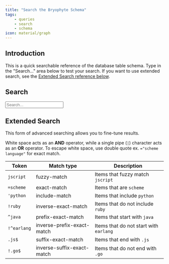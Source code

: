 ```yaml
---
title: "Search the Bryophyte Schema"
tags:
    - queries
    - search
    - schema
icon: material/graph
---
```

## Introduction
This is a quick searchable reference of the database table schema. Type in the "Search..." area below to test your search. If you want to use extended search, see the [Extended Search reference below](#extended-search).

## Search
  <input type="text" id="searchInput" placeholder="Search...">
  <ul id="results"></ul>

<script type="module" src="/data-documentation/assets/js/query-browser.mjs"></script>

## Extended Search

<p>This form of advanced searching allows you to fine-tune results.</p>
<p>White space acts as an <strong>AND</strong> operator, while a single pipe (<code>|</code>) character acts as an <strong>OR</strong> operator. To escape white space, use double quote ex. <code>="scheme language"</code> for exact match.</p>
<table><thead><tr><th>Token</th><th>Match type</th><th>Description</th></tr></thead><tbody><tr><td><code>jscript</code></td><td>fuzzy-match</td><td>Items that fuzzy match <code>jscript</code></td></tr><tr><td><code>=scheme</code></td><td>exact-match</td><td>Items that are <code>scheme</code></td></tr><tr><td><code>'python</code></td><td>include-match</td><td>Items that include <code>python</code></td></tr><tr><td><code>!ruby</code></td><td>inverse-exact-match</td><td>Items that do not include <code>ruby</code></td></tr><tr><td><code>^java</code></td><td>prefix-exact-match</td><td>Items that start with <code>java</code></td></tr><tr><td><code>!^earlang</code></td><td>inverse-prefix-exact-match</td><td>Items that do not start with <code>earlang</code></td></tr><tr><td><code>.js$</code></td><td>suffix-exact-match</td><td>Items that end with <code>.js</code></td></tr><tr><td><code>!.go$</code></td><td>inverse-suffix-exact-match</td><td>Items that do not end with <code>.go</code></td></tr></tbody></table>